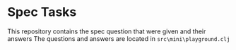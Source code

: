 # Spec Tasks
This repository contains the spec question that were given and their answers
The questions and answers are located in `src\mini\playground.clj`